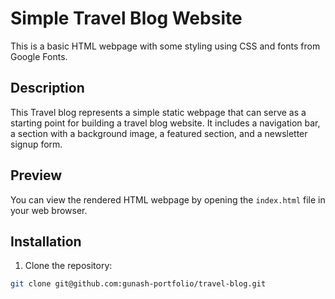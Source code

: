 # Simple Travel Blog Website

This is a basic HTML webpage with some styling using CSS and fonts from Google Fonts.

## Description

This Travel blog represents a simple static webpage that can serve as a starting point for building a travel blog website. It includes a navigation bar, a section with a background image, a featured section, and a newsletter signup form.

## Preview

You can view the rendered HTML webpage by opening the `index.html` file in your web browser.

## Installation

1. Clone the repository:

```bash
git clone git@github.com:gunash-portfolio/travel-blog.git
```